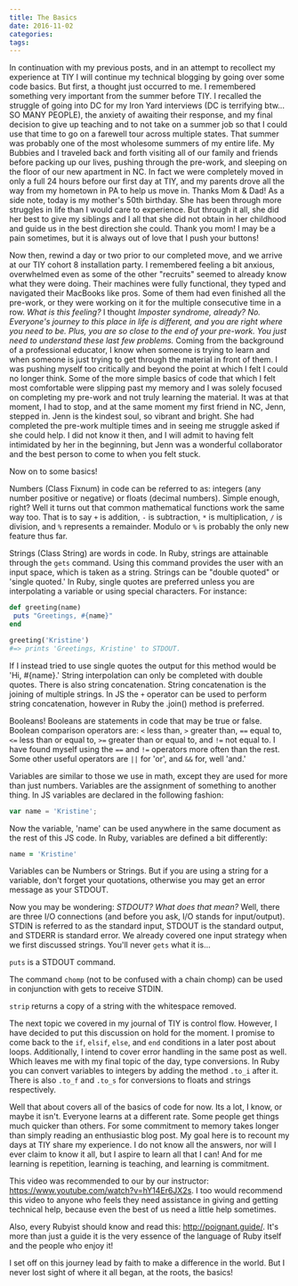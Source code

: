 ```yaml
---
title: The Basics
date: 2016-11-02
categories:
tags:
---
```


In continuation with my previous posts, and in an attempt to recollect my experience at TIY I will continue my technical blogging by going over some code basics. But first, a thought just occurred to me. I remembered something very important from the summer before TIY. I recalled the struggle of going into DC for my Iron Yard interviews (DC is terrifying btw... SO MANY PEOPLE), the anxiety of awaiting their response, and my final decision to give up teaching and to not take on a summer job so that I could use that time to go on a farewell tour across multiple states. That summer was probably one of the most wholesome summers of my entire life. My Bubbies and I traveled back and forth visiting all of our family and friends before packing up our lives, pushing through the pre-work, and sleeping on the floor of our new apartment in NC. In fact we were completely moved in only a full 24 hours before our first day at TIY, and my parents drove all the way from my hometown in PA to help us move in. Thanks Mom & Dad! As a side note, today is my mother's 50th birthday. She has been through more struggles in life than I would care to experience. But through it all, she did her best to give my siblings and I all that she did not obtain in her childhood and guide us in the best direction she could. Thank you mom! I may be a pain sometimes, but it is always out of love that I push your buttons!

Now then, rewind a day or two prior to our completed move, and we arrive at our TIY cohort 8 installation party. I remembered feeling a bit anxious, overwhelmed even as some of the other "recruits" seemed to already know what they were doing. Their machines were fully functional, they typed and navigated their MacBooks like pros. Some of them had even finished all the pre-work, or they were working on it for the multiple consecutive time in a row. *What is this feeling?* I thought *Imposter syndrome, already? No. Everyone's journey to this place in life is different, and you are right where you need to be. Plus, you are so close to the end of your pre-work. You just need to understand these last few problems.* Coming from the background of a professional educator, I know when someone is trying to learn and when someone is just trying to get through the material in front of them. I was pushing myself too critically and beyond the point at which I felt I could no longer think. Some of the more simple basics of code that which I felt most comfortable were slipping past my memory and I was solely focused on completing my pre-work and not truly learning the material. It was at that moment, I had to stop, and at the same moment my first friend in NC, Jenn, stepped in. Jenn is the kindest soul, so vibrant and bright. She had completed the pre-work multiple times and in seeing me struggle asked if she could help. I did not know it then, and I will admit to having felt intimidated by her in the beginning, but Jenn was a wonderful collaborator and the best person to come to when you felt stuck.

Now on to some basics!

Numbers (Class Fixnum) in code can be referred to as: integers (any number positive or negative) or floats (decimal numbers). Simple enough, right? Well it turns out that common mathematical functions work the same way too. That is to say `+` is addition, `-` is subtraction, `*` is multiplication, `/` is division, and `%` represents a remainder. Modulo or `%` is probably the only new feature thus far.

Strings (Class String) are words in code. In Ruby, strings are attainable through the `gets` command. Using this command provides the user with an input space, which is taken as a string. Strings can be "double quoted" or 'single quoted.' In Ruby, single quotes are preferred unless you are interpolating a variable or using special characters. For instance:

``` ruby
def greeting(name)
 puts "Greetings, #{name}"
end

greeting('Kristine')
#=> prints 'Greetings, Kristine' to STDOUT.
```

If I instead tried to use single quotes the output for this method would be 'Hi, #{name}.' String interpolation can only be completed with double quotes. There is also string concatenation. String concatenation is the joining of multiple strings. In JS the `+` operator can be used to perform string concatenation, however in Ruby the .join() method is preferred.

Booleans! Booleans are statements in code that may be true or false. Boolean comparison operators are: `<` less than, `>` greater than, `==` equal to, `<=` less than or equal to, `>=` greater than or equal to, and `!=` not equal to. I have found myself using the `==` and `!=` operators more often than the rest. Some other useful operators are `||` for 'or', and `&&` for, well 'and.'

Variables are similar to those we use in math, except they are used for more than just numbers. Variables are the assignment of something to another thing. In JS variables are declared in the following fashion:

``` javaScript
var name = 'Kristine';
```

Now the variable, 'name' can be used anywhere in the same document as the rest of this JS code. In Ruby, variables are defined a bit differently:

```ruby
name = 'Kristine'
```

 Variables can be Numbers or Strings. But if you are using a string for a variable, don't forget your quotations, otherwise you may get an error message as your STDOUT.

 Now you may be wondering: *STDOUT? What does that mean?* Well, there are three I/O connections (and before you ask, I/O stands for input/output). STDIN is referred to as the standard input, STDOUT is the standard output, and STDERR is standard error. We already covered one input strategy when we first discussed strings. You'll never `gets` what it is...

 `puts` is a STDOUT command.

 The command `chomp` (not to be confused with a chain chomp) can be used in conjunction with gets to receive STDIN.

 `strip` returns a copy of a string with the whitespace removed.

 The next topic we covered in my journal of TIY is control flow. However, I have decided to put this discussion on hold for the moment. I promise to come back to the `if`, `elsif`, `else`, and `end` conditions in a later post about loops. Additionally, I intend to cover error handling in the same post as well. Which leaves me with my final topic of the day, type conversions. In Ruby you can convert variables to integers by adding the method `.to_i` after it. There is also `.to_f` and `.to_s` for conversions to floats and strings respectively.

Well that about covers all of the basics of code for now. Its a lot, I know, or maybe it isn't. Everyone learns at a different rate. Some people get things much quicker than others. For some commitment to memory takes longer than simply reading an enthusiastic blog post. My goal here is to recount my days at TIY share my experience. I do not know all the answers, nor will I ever claim to know it all, but I aspire to learn all that I can! And for me learning is repetition, learning is teaching, and learning is commitment.

This video was recommended to our by our instructor: https://www.youtube.com/watch?v=hY14Er6JX2s. I too would recommend this video to anyone who feels they need assistance in giving and getting technical help, because even the best of us need a little help sometimes.

Also, every Rubyist should know and read this: http://poignant.guide/. It's more than just a guide it is the very essence of the language of Ruby itself and the people who enjoy it!

I set off on this journey lead by faith to make a difference in the world. But I never lost sight of where it all began, at the roots, the basics!
